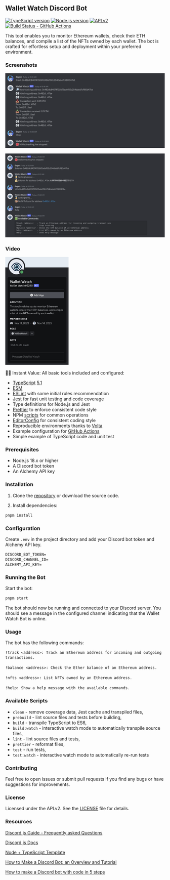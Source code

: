 ## Wallet Watch Discord Bot

[![TypeScript version][ts-badge]][typescript-5-1]
[![Node.js version][nodejs-badge]][nodejs]
[![APLv2][license-badge]][license]
[![Build Status - GitHub Actions][gha-badge]][gha-ci]

This tool enables you to monitor Ethereum wallets, check their ETH balances, and compile a list of the NFTs owned by each wallet. The bot is crafted for effortless setup and deployment within your preferred environment.

### Screenshots

![track wallet](assets/track.png)

![check balance](assets/balance.png)

### Video

[<img src="assets/bot.png" alt="wallet watch bot" width="200"/>
](https://vimeo.com/884499043?share=copy)

🏃🏽 Instant Value: All basic tools included and configured:

- [TypeScript][typescript] [5.1][typescript-5-1]
- [ESM][esm]
- [ESLint][eslint] with some initial rules recommendation
- [Jest][jest] for fast unit testing and code coverage
- Type definitions for Node.js and Jest
- [Prettier][prettier] to enforce consistent code style
- NPM [scripts](#available-scripts) for common operations
- [EditorConfig][editorconfig] for consistent coding style
- Reproducible environments thanks to [Volta][volta]
- Example configuration for [GitHub Actions][gh-actions]
- Simple example of TypeScript code and unit test

### Prerequisites

- Node.js 18.x or higher
- A Discord bot token
- An Alchemy API key

### Installation

1. Clone the [repository](https://github.com/bullishgopher/wallet-watch-bot) or download the source code.

2. Install dependencies:

```bash
pnpm install
```

### Configuration

Create `.env` in the project directory and add your Discord bot token and Alchemy API key.

```
DISCORD_BOT_TOKEN=
DISCORD_CHANNEL_ID=
ALCHEMY_API_KEY=
```

### Running the Bot

Start the bot:

```bash
pnpm start
```

The bot should now be running and connected to your Discord server. You should see a message in the configured channel indicating that the Wallet Watch Bot is online.

### Usage

The bot has the following commands:

```
!track <address>: Track an Ethereum address for incoming and outgoing transactions.

!balance <address>: Check the Ether balance of an Ethereum address.

!nfts <address>: List NFTs owned by an Ethereum address.

!help: Show a help message with the available commands.
```

### Available Scripts

- `clean` - remove coverage data, Jest cache and transpiled files,
- `prebuild` - lint source files and tests before building,
- `build` - transpile TypeScript to ES6,
- `build:watch` - interactive watch mode to automatically transpile source files,
- `lint` - lint source files and tests,
- `prettier` - reformat files,
- `test` - run tests,
- `test:watch` - interactive watch mode to automatically re-run tests

### Contributing

Feel free to open issues or submit pull requests if you find any bugs or have suggestions for improvements.

### License

Licensed under the APLv2. See the [LICENSE](https://github.com/bullishgopher/wallet-watch-bot/blob/main/LICENSE) file for details.

[ts-badge]: https://img.shields.io/badge/TypeScript-5.1-blue.svg
[nodejs-badge]: https://img.shields.io/badge/Node.js->=%2018.12-blue.svg
[nodejs]: https://nodejs.org/dist/latest-v18.x/docs/api/
[gha-badge]: https://github.com/jsynowiec/node-typescript-boilerplate/actions/workflows/nodejs.yml/badge.svg
[gha-ci]: https://github.com/jsynowiec/node-typescript-boilerplate/actions/workflows/nodejs.yml
[typescript]: https://www.typescriptlang.org/
[typescript-5-1]: https://devblogs.microsoft.com/typescript/announcing-typescript-5-1/
[license-badge]: https://img.shields.io/badge/license-APLv2-blue.svg
[license]: https://github.com/jsynowiec/node-typescript-boilerplate/blob/main/LICENSE
[sponsor-badge]: https://img.shields.io/badge/♥-Sponsor-fc0fb5.svg
[sponsor]: https://github.com/sponsors/jsynowiec
[jest]: https://facebook.github.io/jest/
[eslint]: https://github.com/eslint/eslint
[wiki-js-tests]: https://github.com/jsynowiec/node-typescript-boilerplate/wiki/Unit-tests-in-plain-JavaScript
[prettier]: https://prettier.io
[volta]: https://volta.sh
[volta-getting-started]: https://docs.volta.sh/guide/getting-started
[volta-tomdale]: https://twitter.com/tomdale/status/1162017336699838467?s=20
[gh-actions]: https://github.com/features/actions
[repo-template-action]: https://github.com/jsynowiec/node-typescript-boilerplate/generate
[esm]: https://developer.mozilla.org/en-US/docs/Web/JavaScript/Guide/Modules
[sindresorhus-esm]: https://gist.github.com/sindresorhus/a39789f98801d908bbc7ff3ecc99d99c
[nodejs-esm]: https://nodejs.org/docs/latest-v16.x/api/esm.html
[ts47-esm]: https://devblogs.microsoft.com/typescript/announcing-typescript-5-1/#esm-nodejs
[editorconfig]: https://editorconfig.org

### Resources

[Discord.js Guide - Frequently asked Questions](https://discordjs.guide/popular-topics/faq.html#legend)

[Discord.js Docs](https://discord.js.org/docs/packages/discord.js/main)

[Node + TypeScript Template](https://github.com/jsynowiec/node-typescript-boilerplate)

[How to Make a Discord Bot: an Overview and Tutorial](https://www.toptal.com/chatbot/how-to-make-a-discord-bot)

[How to make a Discord bot with code in 5 steps](https://autocode.com/guides/how-to-build-a-discord-bot/)

